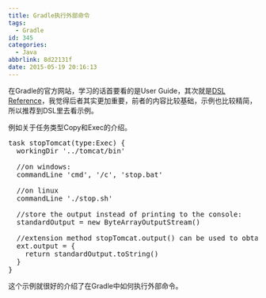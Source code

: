 ```yaml
---
title: Gradle执行外部命令
tags:
  - Gradle
id: 345
categories:
  - Java
abbrlink: 8d22131f
date: 2015-05-19 20:16:13
---
```


在Gradle的官方网站，学习的话首要看的是User Guide，其次就是[DSL Reference](http://gradle.org/docs/current/dsl/index.html)，我觉得后者其实更加重要，前者的内容比较基础，示例也比较精简，所以推荐到DSL里去看示例。

例如关于任务类型Copy和Exec的介绍。
<pre class="lang:default decode:true ">task stopTomcat(type:Exec) {
  workingDir '../tomcat/bin'

  //on windows:
  commandLine 'cmd', '/c', 'stop.bat'

  //on linux
  commandLine './stop.sh'

  //store the output instead of printing to the console:
  standardOutput = new ByteArrayOutputStream()

  //extension method stopTomcat.output() can be used to obtain the output:
  ext.output = {
    return standardOutput.toString()
  }
}
</pre>
这个示例就很好的介绍了在Gradle中如何执行外部命令。

&nbsp;